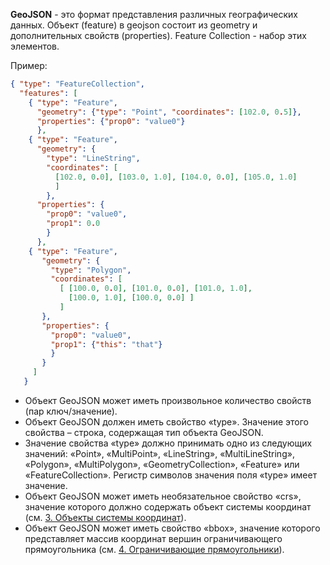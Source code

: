 **GeoJSON** - это формат представления различных географических данных.
Объект (feature) в geojson состоит из geometry и дополнительных свойств (properties). Feature Collection - набор этих элементов.

Пример:
```json
{ "type": "FeatureCollection",
  "features": [
    { "type": "Feature",
      "geometry": {"type": "Point", "coordinates": [102.0, 0.5]},
      "properties": {"prop0": "value0"}
      },
    { "type": "Feature",
      "geometry": {
        "type": "LineString",
        "coordinates": [
          [102.0, 0.0], [103.0, 1.0], [104.0, 0.0], [105.0, 1.0]
          ]
        },
      "properties": {
        "prop0": "value0",
        "prop1": 0.0
        }
      },
    { "type": "Feature",
       "geometry": {
         "type": "Polygon",
         "coordinates": [
           [ [100.0, 0.0], [101.0, 0.0], [101.0, 1.0],
             [100.0, 1.0], [100.0, 0.0] ]
           ]
       },
       "properties": {
         "prop0": "value0",
         "prop1": {"this": "that"}
         }
       }
     ]
   }
```

-   Объект GeoJSON может иметь произвольное количество свойств (пар ключ/значение).
-   Объект GeoJSON должен иметь свойство «type». Значение этого свойства – строка, содержащая тип объекта GeoJSON.
-   Значение свойства «type» должно принимать одно из следующих значений: «Point», «MultiPoint», «LineString», «MultiLineString», «Polygon», «MultiPolygon», «GeometryCollection», «Feature» или «FeatureCollection». Регистр символов значения поля «type» имеет значение.
-   Объект GeoJSON может иметь необязательное свойство «crs», значение которого должно содержать объект системы координат (см. [3. Объекты системы координат](https://gis-lab.info/docs/geojson_ru.html#03)).
-   Объект GeoJSON может иметь свойство «bbox», значение которого представляет массив координат вершин ограничивающего прямоугольника (см. [4. Ограничивающие прямоугольники](https://gis-lab.info/docs/geojson_ru.html#04)).
